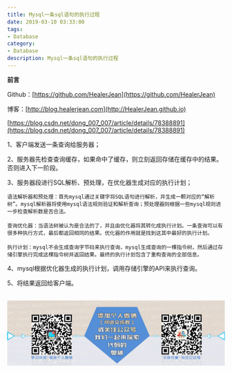 ```yaml
---
title: Mysql一条sql语句的执行过程
date: 2019-03-10 03:33:00
tags: 
- Database
category: 
- Database
description: Mysql一条sql语句的执行过程
---
```

**前言**     

 Github：[https://github.com/HealerJean](https://github.com/HealerJean)         

 博客：[http://blog.healerjean.com](http://HealerJean.github.io)            



[https://blog.csdn.net/dong_007_007/article/details/78388891](https://blog.csdn.net/dong_007_007/article/details/78388891)     

1、客户端发送一条查询给服务器；       

2、服务器先检查查询缓存，如果命中了缓存，则立刻返回存储在缓存中的结果。否则进入下一阶段。       

3、服务器段进行SQL解析、预处理，在优化器生成对应的执行计划； 

```
语法解析器和预处理：首先mysql通过关键字将SQL语句进行解析，并生成一颗对应的“解析树”。mysql解析器将使用mysql语法规则验证和解析查询；预处理器则根据一些mysql规则进一步检查解析数是否合法。

查询优化器：当语法树被认为是合法的了，并且由优化器将其转化成执行计划。一条查询可以有很多种执行方式，最后都返回相同的结果。优化器的作用就是找到这其中最好的执行计划。

执行计划：mysql不会生成查询字节码来执行查询，mysql生成查询的一棵指令树，然后通过存储引擎执行完成这棵指令树并返回结果。最终的执行计划包含了重构查询的全部信息。
```
4、mysql根据优化器生成的执行计划，调用存储引擎的API来执行查询。       

5、将结果返回给客户端。
     

​     ![ContactAuthor](https://raw.githubusercontent.com/HealerJean/HealerJean.github.io/master/assets/img/artical_bottom.jpg)



<!-- Gitalk 评论 start  -->

<link rel="stylesheet" href="https://unpkg.com/gitalk/dist/gitalk.css">
<script src="https://unpkg.com/gitalk@latest/dist/gitalk.min.js"></script> 
<div id="gitalk-container"></div>    
 <script type="text/javascript">
    var gitalk = new Gitalk({
		clientID: `1d164cd85549874d0e3a`,
		clientSecret: `527c3d223d1e6608953e835b547061037d140355`,
		repo: `HealerJean.github.io`,
		owner: 'HealerJean',
		admin: ['HealerJean'],
		id: 'oK2cIMsvLeBg8lqh',
    });
    gitalk.render('gitalk-container');
</script> 

<!-- Gitalk end -->

